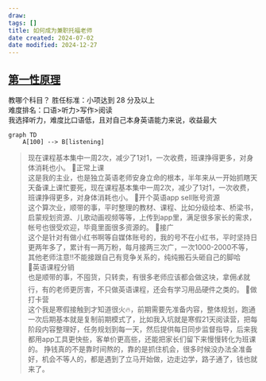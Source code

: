 ```yaml
---
draw:
tags: []
title: 如何成为兼职托福老师
date created: 2024-07-02
date modified: 2024-12-27
---
```


## [第一性原理](第一性原理.md)

教哪个科目？
胜任标准：小项达到 28 分及以上  
难度排名：口语>听力>写作>阅读  
我选择听力，难度比口语低，且对自己本身英语能力来说，收益最大

```mermaid
graph TD
	A[100] --> B[listening]
```

> 现在课程基本集中一周2次，减少了1对1，一次收费，班课挣得更多，对身体消耗也小。
> 🌸正常上课  
这是我的主业，也是独立英语老师安身立命的根本，半年来从一开始抓瞎天天备课上课忙要死，现在课程基本集中一周2次，减少了1对1，一次收费，班课挣得更多，对身体消耗也小。
🌺开个英语app sell账号资源  
这个算次业，顺带的事，平时整理的教材、课程、比如分级绘本、桥梁书，启蒙规划资源、儿歌动画视频等等，上传到app里，满足很多家长的需求，帐号也很受欢迎，毕竟里面很多资源的。
💐接广  
这个是针对有做小红书啊等自媒体账号的，我的号不在小红书，平时坚持日更两年多了，累计有一两万粉，每月接两三次广，一次1000-2000不等，其他老师注意‼不能接跟自己有竞争关系的，纯纯搬石头砸自己的脚哈  
🎋英语课程分销  
也是顺带的事，不囤货，只转卖，有很多老师应该都会做这块，拿佣💰就行，有的老师更厉害，不只做英语课程，还会有学习用品硬件之类的。
🌳做打卡营  
这个我是寒假接触到才知道很火🔥，前期需要先准备内容，整体规划，跑通一次后期基本就是复制前期模式了，比如我入坑就是寒假21天阅读营，把每阶段内容整理好，任务规划到每一天，然后提供每日同步监督指导，后来我都用app工具更快些，客单价更高些，还能把家长们留下来慢慢转化为班课的。
挣钱真的不是靠时间熬的，靠的是抓住机会，很多时候没办法全准备好，机会不等人的，都是遇到了立马开始做，边走边学，路子通了，钱也就来了。
